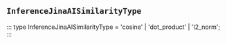 ## `InferenceJinaAISimilarityType`
:::
type InferenceJinaAISimilarityType = 'cosine' | 'dot_product' | 'l2_norm';
:::
